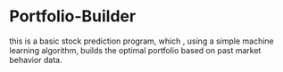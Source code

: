 # Portfolio-Builder
this is a basic stock prediction program, which , using a simple machine learning algorithm, builds the optimal portfolio based on past market behavior data.
